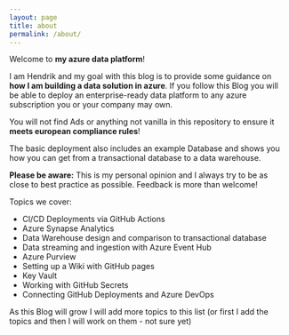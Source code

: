 ```yaml
---
layout: page
title: about
permalink: /about/
---
```


Welcome to **my azure data platform**!

I am Hendrik and my goal with this blog is to provide some guidance on **how I am building a data solution in azure**.
If you follow this Blog you will be able to deploy an enterprise-ready data platform to any azure subscription you or your company may own.

You will not find Ads or anything not vanilla in this repository to ensure it **meets european compliance rules**!

The basic deployment also includes an example Database and shows you how you can get from a transactional database to a data warehouse.

**Please be aware:** This is my personal opinion and I always try to be as close to best practice as possible. Feedback is more than welcome!

Topics we cover:

- CI/CD Deployments via GitHub Actions
- Azure Synapse Analytics
- Data Warehouse design and comparison to transactional database
- Data streaming and ingestion with Azure Event Hub
- Azure Purview
- Setting up a Wiki with GitHub pages
- Key Vault
- Working with GitHub Secrets
- Connecting GitHub Deployments and Azure DevOps

As this Blog will grow I will add more topics to this list (or first I add the topics and then I will work on them - not sure yet)